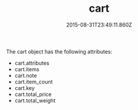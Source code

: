 ﻿---
title: cart
description: The article about cart Liquid object
layout: docs
date: 2015-08-31T23:49:11.860Z
priority: 1
---
The cart object has the following attributes:

* cart.attributes
* cart.items
* cart.note
* cart.item_count
* cart.key
* cart.total_price
* cart.total_weight
